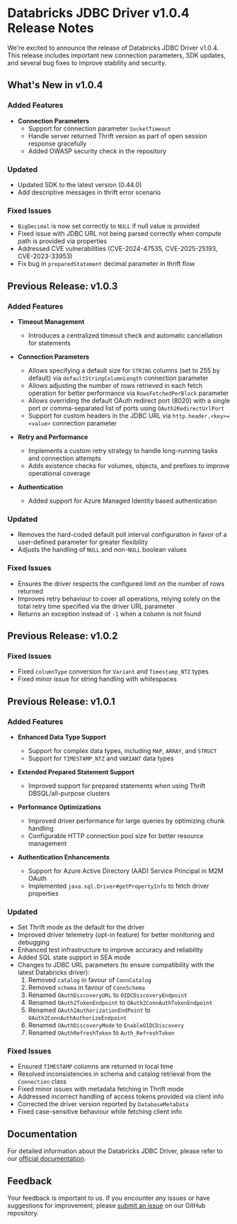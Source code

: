 # Databricks JDBC Driver v1.0.4 Release Notes

We're excited to announce the release of Databricks JDBC Driver v1.0.4. This release includes important new connection parameters, SDK updates, and several bug fixes to improve stability and security.

## What's New in v1.0.4

### Added Features
- **Connection Parameters**
  - Support for connection parameter `SocketTimeout`
  - Handle server returned Thrift version as part of open session response gracefully
  - Added OWASP security check in the repository

### Updated
- Updated SDK to the latest version (0.44.0)
- Add descriptive messages in thrift error scenario

### Fixed Issues
- `BigDecimal` is now set correctly to `NULL` if null value is provided
- Fixed issue with JDBC URL not being parsed correctly when compute path is provided via properties
- Addressed CVE vulnerabilities (CVE-2024-47535, CVE-2025-25193, CVE-2023-33953)
- Fix bug in `preparedStatement` decimal parameter in thrift flow

## Previous Release: v1.0.3

### Added Features
- **Timeout Management**
  - Introduces a centralized timeout check and automatic cancellation for statements

- **Connection Parameters**
  - Allows specifying a default size for `STRING` columns (set to 255 by default) via `defaultStringColumnLength` connection parameter
  - Allows adjusting the number of rows retrieved in each fetch operation for better performance via `RowsFetchedPerBlock` parameter
  - Allows overriding the default OAuth redirect port (8020) with a single port or comma-separated list of ports using `OAuth2RedirectUrlPort`
  - Support for custom headers in the JDBC URL via `http.header.<key>=<value>` connection parameter

- **Retry and Performance**
  - Implements a custom retry strategy to handle long-running tasks and connection attempts
  - Adds existence checks for volumes, objects, and prefixes to improve operational coverage

- **Authentication**
  - Added support for Azure Managed Identity based authentication

### Updated
- Removes the hard-coded default poll interval configuration in favor of a user-defined parameter for greater flexibility
- Adjusts the handling of `NULL` and non-`NULL` boolean values

### Fixed Issues
- Ensures the driver respects the configured limit on the number of rows returned
- Improves retry behaviour to cover all operations, relying solely on the total retry time specified via the driver URL parameter
- Returns an exception instead of `-1` when a column is not found

## Previous Release: v1.0.2

### Fixed Issues
- Fixed `columnType` conversion for `Variant` and `Timestamp_NTZ` types
- Fixed minor issue for string handling with whitespaces

## Previous Release: v1.0.1

### Added Features
- **Enhanced Data Type Support**
  - Support for complex data types, including `MAP`, `ARRAY`, and `STRUCT`
  - Support for `TIMESTAMP_NTZ` and `VARIANT` data types

- **Extended Prepared Statement Support**
  - Improved support for prepared statements when using Thrift DBSQL/all-purpose clusters

- **Performance Optimizations**
  - Improved driver performance for large queries by optimizing chunk handling
  - Configurable HTTP connection pool size for better resource management

- **Authentication Enhancements**
  - Support for Azure Active Directory (AAD) Service Principal in M2M OAuth
  - Implemented `java.sql.Driver#getPropertyInfo` to fetch driver properties

### Updated
- Set Thrift mode as the default for the driver
- Improved driver telemetry (opt-in feature) for better monitoring and debugging
- Enhanced test infrastructure to improve accuracy and reliability
- Added SQL state support in SEA mode
- Changes to JDBC URL parameters (to ensure compatibility with the latest Databricks driver):
  1. Removed `catalog` in favour of `ConnCatalog`
  2. Removed `schema` in favour of `ConnSchema`
  3. Renamed `OAuthDiscoveryURL` to `OIDCDiscoveryEndpoint`
  4. Renamed `OAuth2TokenEndpoint` to `OAuth2ConnAuthTokenEndpoint`
  5. Renamed `OAuth2AuthorizationEndPoint` to `OAuth2ConnAuthAuthorizeEndpoint`
  6. Renamed `OAuthDiscoveryMode` to `EnableOIDCDiscovery`
  7. Renamed `OAuthRefreshToken` to `Auth_RefreshToken`

### Fixed Issues
- Ensured `TIMESTAMP` columns are returned in local time
- Resolved inconsistencies in schema and catalog retrieval from the `Connection` class
- Fixed minor issues with metadata fetching in Thrift mode
- Addressed incorrect handling of access tokens provided via client info
- Corrected the driver version reported by `DatabaseMetaData`
- Fixed case-sensitive behaviour while fetching client info

## Documentation

For detailed information about the Databricks JDBC Driver, please refer to our [official documentation](https://docs.databricks.com/sql/jdbc-odbc-drivers.html).

## Feedback

Your feedback is important to us. If you encounter any issues or have suggestions for improvement, please [submit an issue](https://github.com/databricks/databricks-jdbc/issues) on our GitHub repository. 